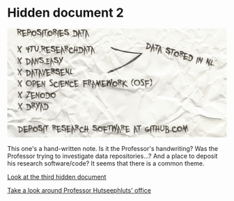 # Hidden document 2

![](./Crumple.jpg)

This one's a hand-written note. Is it the Professor's handwriting? Was the
Professor trying to investigate data repositories...? And a place to deposit
his research software/code? It seems that there is a common theme.

[Look at the third hidden document](/office/paper-bin/document-3/)

[Take a look around Professor Hutseephluts' office](/office/)
